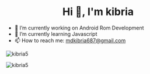 <h1 align="center">Hi 👋, I'm kibria</h1>

- 🔭 I’m currently working on Android Rom Development
- 🌱 I’m currently learning Javascript
- 📫 How to reach me: mdkibria687@gmail.com

<p align="left"> <img src="https://komarev.com/ghpvc/?username=kibria5&label=Profile%20views&color=0e75b6&style=flat" alt="kibria5" /> </p

<p align="left">
</p>

<img src="https://github-readme-stats.vercel.app/api?username=kibria5&show_icons=true&count_private=true&title_color=ff5555&icon_color=88c0d0&bg_color=151515&text_color=d8dee9" alt="kibria5" />
